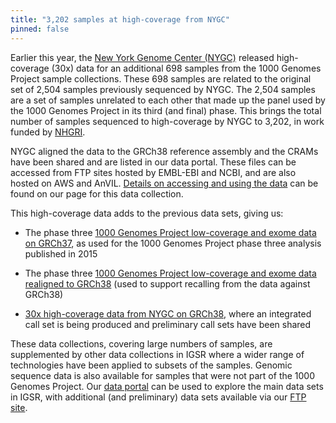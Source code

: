 ```yaml
---
title: "3,202 samples at high-coverage from NYGC"
pinned: false
---
```


Earlier this year, the [New York Genome Center (NYGC)](https://www.nygenome.org) released high-coverage (30x) data for an additional 698 samples from the 1000 Genomes Project sample collections. These 698 samples are related to the original set of 2,504 samples previously sequenced by NYGC. The 2,504 samples are a set of samples unrelated to each other that made up the panel used by the 1000 Genomes Project in its third (and final) phase. This brings the total number of samples sequenced to high-coverage by NYGC to 3,202, in work funded by [NHGRI](https://www.genome.gov).

NYGC aligned the data to the GRCh38 reference assembly and the CRAMs have been shared and are listed in our data portal. These files can be accessed from FTP sites hosted by EMBL-EBI and NCBI, and are also hosted on AWS and AnVIL. [Details on accessing and using the data](/data-portal/data-collection/30x-grch38) can be found on our page for this data collection.

This high-coverage data adds to the previous data sets, giving us:

*	The phase three [1000 Genomes Project low-coverage and exome data on GRCh37](/data-portal/data-collection/phase-3), as used for the 1000 Genomes Project phase three analysis published in 2015

*	The phase three [1000 Genomes Project low-coverage and exome data realigned to GRCh38](/data-portal/data-collection/grch38) (used to support recalling from the data against GRCh38)

*	[30x high-coverage data from NYGC on GRCh38](/data-portal/data-collection/30x-grch38), where an integrated call set is being produced and preliminary call sets have been shared

These data collections, covering large numbers of samples, are supplemented by other data collections in IGSR where a wider range of technologies have been applied to subsets of the samples. Genomic sequence data is also available for samples that were not part of the 1000 Genomes Project. Our [data portal](/data-portal/) can be used to explore the main data sets in IGSR, with additional (and preliminary) data sets available via our [FTP site](http://ftp.1000genomes.ebi.ac.uk/vol1/ftp/).
